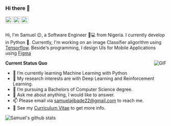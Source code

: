 ### Hi there 👋

<a href="https://www.linkedin.com/in/ajibsbaba/">
  <img align="left" alt="LinkedIn" width="22px" src="https://cdn.jsdelivr.net/npm/simple-icons@3.1.0/icons/linkedin.svg" />
</a>
<a href="samuelajibade22@gmail.com">
  <img align="left" alt="'Gmail" width="22px" src="https://cdn.jsdelivr.net/npm/simple-icons@3.1.0/icons/gmail.svg" />
</a>
<a href="https://www.kaggle.com/ajibsbaba">
  <img align="left" alt="Kaggle" width="22px" src="https://cdn.jsdelivr.net/npm/simple-icons@3.1.0/icons/kaggle.svg" />
</a>

<br />
<br />

Hi, I'm Samuel 😉, a Software Engineer 👨💻 from Nigeria. I currently develop in Python 🐍. Currently, I'm working on an image Classifier aligorithm using [Tensorflow](https://www.tensorflow.org/). Beside's programming, I design UIs for Mobile Applications using [Figma](https://www.figma.com/)

  <img align="right" alt="GIF" src="https://media.giphy.com/media/iIqmM5tTjmpOB9mpbn/giphy.gif" />

**Current Status Quo**

- 🌱 I’m currently learning Machine Learning with Python
- 🤔 My research interests are with Deep Learning and Reinforcement Learning.
- 💼 I’m pursuing a Bachelors of Computer Science degree.
- 💬 Ask me about anything, I would like to answer.
- 📫 Please email via samuelajibade22@gmail.com to reach me.
- 👀 See my [Curriculum Vitae](https://drive.google.com/file/d/1OIjqR4Jcu6U1Cjoo8uccmyI9FK3SAfk3/view?usp=sharing) to get more info.

![Samuel's github stats](https://github-readme-stats.vercel.app/api?username=AjibsBaba&show_icons=true&hide_border=true)

